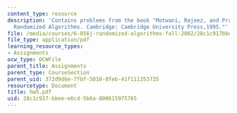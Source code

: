```yaml
---
content_type: resource
description: 'Contains problems from the book "Motwani, Rajeez, and Prabhakar Raghavan.
  Randomized Algorithms. Cambridge: Cambridge University Press,1995."'
file: /media/courses/6-856j-randomized-algorithms-fall-2002/28c1c917bbeee6cd5b6a800615975765_hw5.pdf
file_type: application/pdf
learning_resource_types:
- Assignments
ocw_type: OCWFile
parent_title: Assignments
parent_type: CourseSection
parent_uid: 372d9d6e-7fbf-5010-8feb-41f111353735
resourcetype: Document
title: hw5.pdf
uid: 28c1c917-bbee-e6cd-5b6a-800615975765
---
```

